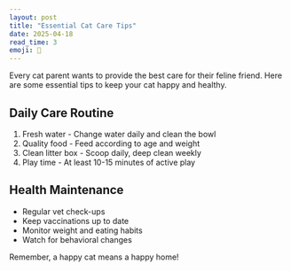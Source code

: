 ```yaml
---
layout: post
title: "Essential Cat Care Tips"
date: 2025-04-18
read_time: 3
emoji: 🐾
---
```


Every cat parent wants to provide the best care for their feline friend. Here are some essential tips to keep your cat happy and healthy.

## Daily Care Routine

1. Fresh water - Change water daily and clean the bowl
2. Quality food - Feed according to age and weight
3. Clean litter box - Scoop daily, deep clean weekly
4. Play time - At least 10-15 minutes of active play

## Health Maintenance

- Regular vet check-ups
- Keep vaccinations up to date
- Monitor weight and eating habits
- Watch for behavioral changes

Remember, a happy cat means a happy home!